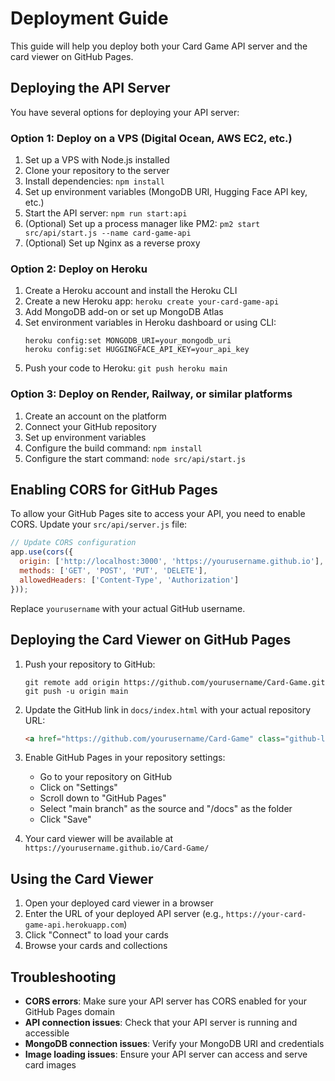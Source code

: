 # Deployment Guide

This guide will help you deploy both your Card Game API server and the card viewer on GitHub Pages.

## Deploying the API Server

You have several options for deploying your API server:

### Option 1: Deploy on a VPS (Digital Ocean, AWS EC2, etc.)

1. Set up a VPS with Node.js installed
2. Clone your repository to the server
3. Install dependencies: `npm install`
4. Set up environment variables (MongoDB URI, Hugging Face API key, etc.)
5. Start the API server: `npm run start:api`
6. (Optional) Set up a process manager like PM2: `pm2 start src/api/start.js --name card-game-api`
7. (Optional) Set up Nginx as a reverse proxy

### Option 2: Deploy on Heroku

1. Create a Heroku account and install the Heroku CLI
2. Create a new Heroku app: `heroku create your-card-game-api`
3. Add MongoDB add-on or set up MongoDB Atlas
4. Set environment variables in Heroku dashboard or using CLI:
   ```
   heroku config:set MONGODB_URI=your_mongodb_uri
   heroku config:set HUGGINGFACE_API_KEY=your_api_key
   ```
5. Push your code to Heroku: `git push heroku main`

### Option 3: Deploy on Render, Railway, or similar platforms

1. Create an account on the platform
2. Connect your GitHub repository
3. Set up environment variables
4. Configure the build command: `npm install`
5. Configure the start command: `node src/api/start.js`

## Enabling CORS for GitHub Pages

To allow your GitHub Pages site to access your API, you need to enable CORS. Update your `src/api/server.js` file:

```javascript
// Update CORS configuration
app.use(cors({
  origin: ['http://localhost:3000', 'https://yourusername.github.io'],
  methods: ['GET', 'POST', 'PUT', 'DELETE'],
  allowedHeaders: ['Content-Type', 'Authorization']
}));
```

Replace `yourusername` with your actual GitHub username.

## Deploying the Card Viewer on GitHub Pages

1. Push your repository to GitHub:
   ```
   git remote add origin https://github.com/yourusername/Card-Game.git
   git push -u origin main
   ```

2. Update the GitHub link in `docs/index.html` with your actual repository URL:
   ```html
   <a href="https://github.com/yourusername/Card-Game" class="github-link" target="_blank">View on GitHub</a>
   ```

3. Enable GitHub Pages in your repository settings:
   - Go to your repository on GitHub
   - Click on "Settings"
   - Scroll down to "GitHub Pages"
   - Select "main branch" as the source and "/docs" as the folder
   - Click "Save"

4. Your card viewer will be available at `https://yourusername.github.io/Card-Game/`

## Using the Card Viewer

1. Open your deployed card viewer in a browser
2. Enter the URL of your deployed API server (e.g., `https://your-card-game-api.herokuapp.com`)
3. Click "Connect" to load your cards
4. Browse your cards and collections

## Troubleshooting

- **CORS errors**: Make sure your API server has CORS enabled for your GitHub Pages domain
- **API connection issues**: Check that your API server is running and accessible
- **MongoDB connection issues**: Verify your MongoDB URI and credentials
- **Image loading issues**: Ensure your API server can access and serve card images 